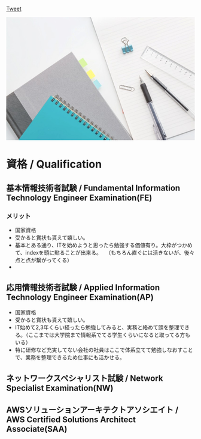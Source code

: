 <a href="https://twitter.com/share?ref_src=twsrc%5Etfw" class="twitter-share-button" data-show-count="false">Tweet</a><script async src="https://platform.twitter.com/widgets.js" charset="utf-8"></script>


![stationery Logo](images/stationery.jpg)



# 資格 / Qualification

## 基本情報技術者試験 / Fundamental Information Technology Engineer Examination(FE)

### メリット
* 国家資格
* 受かると賞状も貰えて嬉しい。
* 基本とある通り、ITを始めようと思ったら勉強する価値有り。大枠がつかめて、indexを頭に貼ることが出来る。
　（もちろん直ぐには活きないが、後々点と点が繋がってくる）
* 

## 応用情報技術者試験 / Applied Information Technology Engineer Examination(AP)
* 国家資格
* 受かると賞状も貰えて嬉しい。
* IT始めて2,3年くらい経ったら勉強してみると、実務と絡めて頭を整理できる。（ここまでは大学院まで情報系でてる学生くらいになると取ってる方もいる）
* 特に研修など充実してない会社の社員はここで体系立てて勉強しなおすことで、業務を整理できるため仕事にも活かせる。

## ネットワークスペシャリスト試験 / Network Specialist Examination(NW)

## AWSソリューションアーキテクトアソシエイト / AWS Certified Solutions Architect Associate(SAA)


